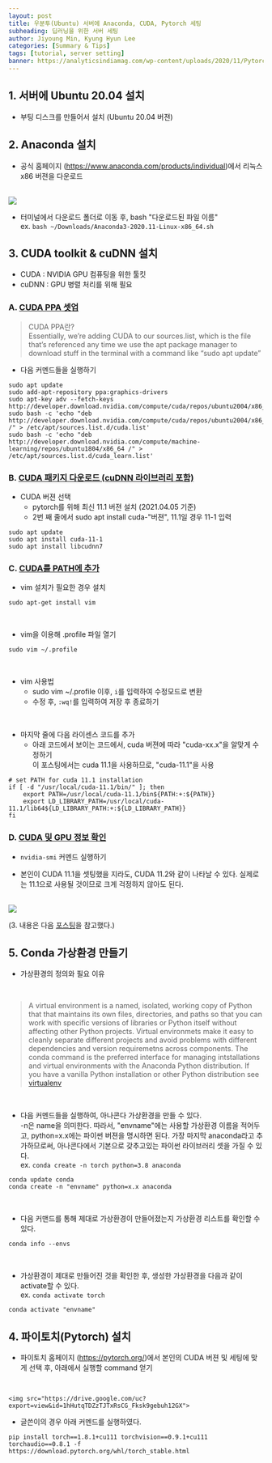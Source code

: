 ```yaml
---
layout: post
title: 우분투(Ubuntu) 서버에 Anaconda, CUDA, Pytorch 세팅
subheading: 딥러닝을 위한 서버 세팅
author: Jiyoung Min, Kyung Hyun Lee
categories: [Summary & Tips]
tags: [tutorial, server setting]
banner: https://analyticsindiamag.com/wp-content/uploads/2020/11/Pytorch-1600x835.png
---
```


## 1. 서버에 Ubuntu 20.04 설치
- 부팅 디스크를 만들어서 설치 (Ubuntu 20.04 버젼)


## 2. Anaconda 설치
- 공식 홈페이지 (https://www.anaconda.com/products/individual)에서 리눅스 x86 버젼을 다운로드
<br/>  
    <img src="https://drive.google.com/uc?export=view&id=1xWbWGBFVMCfI0Ym3CWkNpHsEvJqOdUil">
    
- 터미널에서 다운로드 폴더로 이동 후, bash "다운로드된 파일 이름"   
  ex. `bash ~/Downloads/Anaconda3-2020.11-Linux-x86_64.sh`


## 3. CUDA toolkit & cuDNN 설치

- CUDA : NVIDIA GPU 컴퓨팅을 위한 툴킷
- cuDNN : GPU 병렬 처리를 위해 필요

### A. <u>CUDA PPA 셋업</u>   

> CUDA PPA란?  
> Essentially, we’re adding CUDA to our sources.list, which is the file that’s referenced any time we use the apt package manager to download stuff in the terminal with a command like “sudo apt update”

- 다음 커멘드들을 실행하기

```
sudo apt update
sudo add-apt-repository ppa:graphics-drivers
sudo apt-key adv --fetch-keys http://developer.download.nvidia.com/compute/cuda/repos/ubuntu2004/x86_64/7fa2af80.pub
sudo bash -c 'echo "deb http://developer.download.nvidia.com/compute/cuda/repos/ubuntu2004/x86_64 /" > /etc/apt/sources.list.d/cuda.list'
sudo bash -c 'echo "deb http://developer.download.nvidia.com/compute/machine-learning/repos/ubuntu1804/x86_64 /" > /etc/apt/sources.list.d/cuda_learn.list'
```

### B. <u> CUDA 패키지 다운로드 (cuDNN 라이브러리 포함) </u>

- CUDA 버젼 선택
  - pytorch를 위해 최신 11.1 버젼 설치 (2021.04.05 기준)   
  - 2번 째 줄에서 sudo apt install cuda-"버젼", 11.1일 경우 11-1 입력  
  
```
sudo apt update
sudo apt install cuda-11-1
sudo apt install libcudnn7
```

### C. <u> CUDA를 PATH에 추가 </u>

- vim 설치가 필요한 경우 설치

```
sudo apt-get install vim
```
<br/>

- vim을 이용해 .profile 파일 열기

```
sudo vim ~/.profile
```
<br/>

- vim 사용법
  - sudo vim ~/.profile 이후, `i`를 입력하여 수정모드로 변환
  - 수정 후, `:wq!`를 입력하여 저장 후 종료하기

<br/>

- 마지막 줄에 다음 라이센스 코드를 추가
  - 아래 코드에서 보이는 코드에서, cuda 버젼에 따라 "cuda-xx.x"을 알맞게 수정하기   
    이 포스팅에서는 cuda 11.1을 사용하므로, "cuda-11.1"을 사용

```
# set PATH for cuda 11.1 installation
if [ -d "/usr/local/cuda-11.1/bin/" ]; then
    export PATH=/usr/local/cuda-11.1/bin${PATH:+:${PATH}}
    export LD_LIBRARY_PATH=/usr/local/cuda-11.1/lib64${LD_LIBRARY_PATH:+:${LD_LIBRARY_PATH}}
fi
```

### D. <u> CUDA 및 GPU 정보 확인 </u>

- `nvidia-smi` 커멘드 실행하기

- 본인이 CUDA 11.1을 셋팅했을 지라도, CUDA 11.2와 같이 나타날 수 있다.
  실제로는 11.1으로 사용될 것이므로 크게 걱정하지 않아도 된다.
<br/>

  <img src="https://drive.google.com/uc?export=view&id=1CRrP0yZZyVD-XV9McVopTPtRz7zgusXX">

(3. 내용은 다음 [포스팅](https://medium.com/@stephengregory_69986/installing-cuda-10-1-on-ubuntu-20-04-e562a5e724a0)을 참고했다.)


## 5. Conda 가상환경 만들기

- 가상환경의 정의와 필요 이유
<br/>

> A virtual environment is a named, isolated, working copy of Python that that maintains its own files, directories, and paths so that you can work with specific versions of libraries or Python itself without affecting other Python projects. Virtual environmets make it easy to cleanly separate different projects and avoid problems with different dependencies and version requiremetns across components. The conda command is the preferred interface for managing intstallations and virtual environments with the Anaconda Python distribution. If you have a vanilla Python installation or other Python distribution see [virtualenv](https://virtualenv.pypa.io/en/latest/)
<br/>

- 다음 커멘드들을 실행하여, 아나콘다 가상환경을 만들 수 있다.   
  -n은 name을 의미한다. 따라서, "envname"에는 사용할 가상환경 이름을 적어두고, python=x.x에는 파이썬 버젼을 명시하면 된다.
  가장 마지막 anaconda라고 추가하므로써, 아나콘다에서 기본으로 갖추고있는 파이썬 라이브러리 셋을 가질 수 있다.   
  ex. `conda create -n torch python=3.8 anaconda`
  
```
conda update conda
conda create -n "envname" python=x.x anaconda
```
<br/>

- 다음 커맨드를 통해 제대로 가상환경이 만들어졌는지 가상환경 리스트를 확인할 수 있다.

```
conda info --envs
```
<br/>

- 가상환경이 제대로 만들어진 것을 확인한 후, 생성한 가상환경을 다음과 같이 activate할 수 있다.   
  ex. `conda activate torch`

```
conda activate "envname"
```


## 4. 파이토치(Pytorch) 설치
- 파이토치 홈페이지 (https://pytorch.org/)에서 본인의 CUDA 버젼 및 세팅에 맞게 선택 후, 아래에서 실행할 command 얻기  
<br/>

    <img src="https://drive.google.com/uc?export=view&id=1hHutqTDZzTJTxRsCG_Fksk9gebuh12GX">

- 글쓴이의 경우 아래 커멘드를 실행하였다.    

```
pip install torch==1.8.1+cu111 torchvision==0.9.1+cu111 torchaudio==0.8.1 -f https://download.pytorch.org/whl/torch_stable.html
```
 